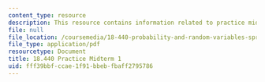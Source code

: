 ```yaml
---
content_type: resource
description: This resource contains information related to practice midterm 1.
file: null
file_location: /coursemedia/18-440-probability-and-random-variables-spring-2014/fff39bbfccae1f91bbebfbaff2795786_MIT18_440S14_prctcmidtrm1.pdf
file_type: application/pdf
resourcetype: Document
title: 18.440 Practice Midterm 1
uid: fff39bbf-ccae-1f91-bbeb-fbaff2795786
---
```

